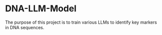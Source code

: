 # DNA-LLM-Model

The purpose of this project is to train various LLMs to identify key markers in DNA sequences. 

